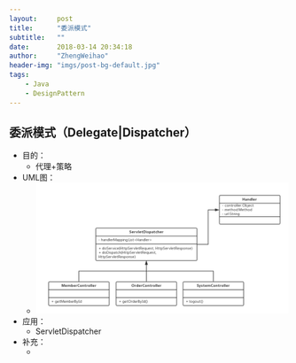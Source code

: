 ```yaml
---
layout:     post
title:      "委派模式"
subtitle:   ""
date:       2018-03-14 20:34:18
author:     "ZhengWeihao"
header-img: "imgs/post-bg-default.jpg"
tags:
    - Java
    - DesignPattern
---
```


委派模式（Delegate|Dispatcher）
---

* 目的：
  * 代理+策略
* UML图：
  * ![simple-factory](/imgs/designPattern/delegate/delegate.png)
* 应用：
  * ServletDispatcher
* 补充：
  * ​

